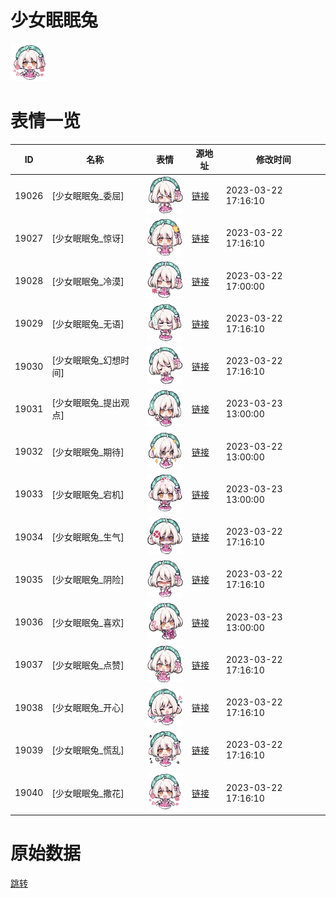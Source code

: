 # 少女眠眠兔

<img src="./cover.png" height="60" alt="cover" />

# 表情一览

|ID|名称|表情|源地址|修改时间|
|----|----|----|----|----|
|19026|[少女眠眠兔_委屈]|<img src="./pic/019026_%5B少女眠眠兔_委屈%5D.png" height="60" alt="委屈"/>|[链接](https://i0.hdslb.com/bfs/garb/ac5efde66c2a3f8c0adab8b0385e045d68908b65.png)|2023-03-22 17:16:10|
|19027|[少女眠眠兔_惊讶]|<img src="./pic/019027_%5B少女眠眠兔_惊讶%5D.png" height="60" alt="惊讶"/>|[链接](https://i0.hdslb.com/bfs/garb/3fc8568e815d5e8016c0893517ee1662f0ff0013.png)|2023-03-22 17:16:10|
|19028|[少女眠眠兔_冷漠]|<img src="./pic/019028_%5B少女眠眠兔_冷漠%5D.png" height="60" alt="冷漠"/>|[链接](https://i0.hdslb.com/bfs/garb/770c54e72ad2483dc232894502810849d9f153ae.png)|2023-03-22 17:00:00|
|19029|[少女眠眠兔_无语]|<img src="./pic/019029_%5B少女眠眠兔_无语%5D.png" height="60" alt="无语"/>|[链接](https://i0.hdslb.com/bfs/garb/89ce426b61acbb82ee918e70f271db87a9208017.png)|2023-03-22 17:16:10|
|19030|[少女眠眠兔_幻想时间]|<img src="./pic/019030_%5B少女眠眠兔_幻想时间%5D.png" height="60" alt="幻想时间"/>|[链接](https://i0.hdslb.com/bfs/garb/8aaf71b4332d221255d8c436690d86698fe0efc2.png)|2023-03-22 17:16:10|
|19031|[少女眠眠兔_提出观点]|<img src="./pic/019031_%5B少女眠眠兔_提出观点%5D.png" height="60" alt="提出观点"/>|[链接](https://i0.hdslb.com/bfs/garb/a567832863684a882b5904fb42bcf8fadb39dfe9.png)|2023-03-23 13:00:00|
|19032|[少女眠眠兔_期待]|<img src="./pic/019032_%5B少女眠眠兔_期待%5D.png" height="60" alt="期待"/>|[链接](https://i0.hdslb.com/bfs/garb/5298c51e64d7e5fdc0077dbac264d8f6150e481f.png)|2023-03-22 13:00:00|
|19033|[少女眠眠兔_宕机]|<img src="./pic/019033_%5B少女眠眠兔_宕机%5D.png" height="60" alt="宕机"/>|[链接](https://i0.hdslb.com/bfs/garb/dcb3ecf260ee590fdc07ae664c6624acd74d69f0.png)|2023-03-23 13:00:00|
|19034|[少女眠眠兔_生气]|<img src="./pic/019034_%5B少女眠眠兔_生气%5D.png" height="60" alt="生气"/>|[链接](https://i0.hdslb.com/bfs/garb/470cd8a7e4ac432d66557e74c499704f8af365ea.png)|2023-03-22 17:16:10|
|19035|[少女眠眠兔_阴险]|<img src="./pic/019035_%5B少女眠眠兔_阴险%5D.png" height="60" alt="阴险"/>|[链接](https://i0.hdslb.com/bfs/garb/bc3493fb3ce304ef4b52764928bfc4beeae3423b.png)|2023-03-22 17:16:10|
|19036|[少女眠眠兔_喜欢]|<img src="./pic/019036_%5B少女眠眠兔_喜欢%5D.png" height="60" alt="喜欢"/>|[链接](https://i0.hdslb.com/bfs/garb/b41c9fe1ced58a3dce6cf9a0b15199098017c60f.png)|2023-03-23 13:00:00|
|19037|[少女眠眠兔_点赞]|<img src="./pic/019037_%5B少女眠眠兔_点赞%5D.png" height="60" alt="点赞"/>|[链接](https://i0.hdslb.com/bfs/garb/9ebf775cff0f466afa70304182543f75bba91b29.png)|2023-03-22 17:16:10|
|19038|[少女眠眠兔_开心]|<img src="./pic/019038_%5B少女眠眠兔_开心%5D.png" height="60" alt="开心"/>|[链接](https://i0.hdslb.com/bfs/garb/8a3796bfefb7aada2c39537250a20bdc8b430725.png)|2023-03-22 17:16:10|
|19039|[少女眠眠兔_慌乱]|<img src="./pic/019039_%5B少女眠眠兔_慌乱%5D.png" height="60" alt="慌乱"/>|[链接](https://i0.hdslb.com/bfs/garb/31a33978e3c9a154d518ce583d097aca61f7e3c2.png)|2023-03-22 17:16:10|
|19040|[少女眠眠兔_撒花]|<img src="./pic/019040_%5B少女眠眠兔_撒花%5D.png" height="60" alt="撒花"/>|[链接](https://i0.hdslb.com/bfs/garb/ed61110cc4aa019335a7a1aff3a7bfc959520ec1.png)|2023-03-22 17:16:10|

# 原始数据

[跳转](./raw.json)

